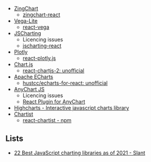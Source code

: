 * [ZingChart](https://www.zingchart.com/docs/)
  * [zingchart-react](https://www.zingchart.com/docs/integrations/react)
* [Vega-Lite](https://vega.github.io/vega-lite/examples/)
  * [react-vega](https://github.com/vega/react-vega)
* [JSCharting](https://jscharting.com/examples/chart-types/)
  * Licencing issues
  * [jscharting-react](https://github.com/jscharting/jscharting-react)
* [Plotly](https://plotly.com/javascript/)
  * [react-plotly.js](https://plotly.com/javascript/react/)
* [Chart.js](https://www.chartjs.org/docs/latest/samples/bar/vertical.html)
  * [react-chartjs-2: unofficial](https://github.com/reactchartjs/react-chartjs-2)
* [Apache ECharts](https://echarts.apache.org/examples/en/index.html)
  * [hustcc/echarts-for-react: unofficial](https://github.com/hustcc/echarts-for-react)
* [AnyChart JS](https://www.anychart.com/products/anychart/gallery/)
  * Licencing issues
  * [React Plugin for AnyChart](https://www.anychart.com/technical-integrations/samples/react-charts/)
* [Highcharts - Interactive javascript charts library](https://www.highcharts.com/)
* [Chartist](https://gionkunz.github.io/chartist-js/examples.html)
  * [react-chartist - npm](https://www.npmjs.com/package/react-chartist)


## Lists

* [22 Best JavaScript charting libraries as of 2021 - Slant](https://www.slant.co/topics/3890/~best-javascript-charting-libraries)
